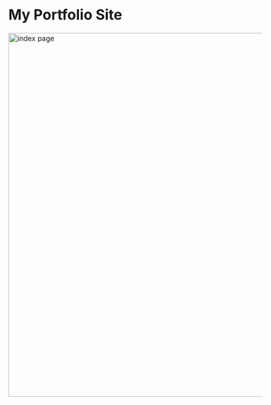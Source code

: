 <h1>My Portfolio Site</h1>
<image src='./Portfolio/images/index.png' width="640px" height="720px" alt="index page"/>
